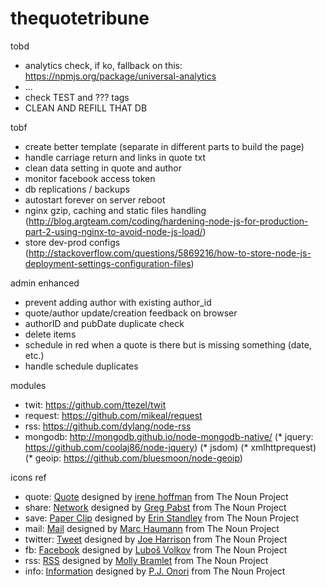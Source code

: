 thequotetribune
===============

tobd
* analytics check, if ko, fallback on this: https://npmjs.org/package/universal-analytics
* ...
* check TEST and ??? tags
* CLEAN AND REFILL THAT DB

tobf
* create better template (separate in different parts to build the page)
* handle carriage return and links in quote txt
* clean data setting in quote and author
* monitor facebook access token
* db replications / backups
* autostart forever on server reboot
* nginx gzip, caching and static files handling (http://blog.argteam.com/coding/hardening-node-js-for-production-part-2-using-nginx-to-avoid-node-js-load/)
* store dev-prod configs (http://stackoverflow.com/questions/5869216/how-to-store-node-js-deployment-settings-configuration-files)

admin enhanced
* prevent adding author with existing author_id
* quote/author update/creation feedback on browser
* authorID and pubDate duplicate check
* delete items
* schedule in red when a quote is there but is missing something (date, etc.)
* handle schedule duplicates

modules
* twit: https://github.com/ttezel/twit
* request: https://github.com/mikeal/request
* rss: https://github.com/dylang/node-rss
* mongodb: http://mongodb.github.io/node-mongodb-native/
(* jquery: https://github.com/coolaj86/node-jquery)
(* jsdom)
(* xmlhttprequest)
(* geoip: https://github.com/bluesmoon/node-geoip)

icons ref
* quote: <a href="http://thenounproject.com/noun/quote/#icon-No23118" target="_blank">Quote</a> designed by <a href="http://thenounproject.com/i" target="_blank">irene hoffman</a> from The Noun Project
* share: <a href="http://thenounproject.com/noun/network/#icon-No14269" target="_blank">Network</a> designed by <a href="http://thenounproject.com/gregpabst" target="_blank">Greg Pabst</a> from The Noun Project
* save: <a href="http://thenounproject.com/noun/paper-clip/#icon-No17647" target="_blank">Paper Clip</a> designed by <a href="http://thenounproject.com/tinyxl" target="_blank">Erin Standley</a> from The Noun Project
* mail: <a href="http://thenounproject.com/noun/mail/#icon-No994" target="_blank">Mail</a> designed by <a href="http://thenounproject.com/marchaumann" target="_blank">Marc Haumann</a> from The Noun Project
* twitter: <a href="http://thenounproject.com/noun/tweet/#icon-No16224" target="_blank">Tweet</a> designed by <a href="http://thenounproject.com/joe_harrison" target="_blank">Joe Harrison</a> from The Noun Project
* fb: <a href="http://thenounproject.com/noun/facebook/#icon-No20845" target="_blank">Facebook</a> designed by <a href="http://thenounproject.com/Luboš Volkov" target="_blank">Luboš Volkov</a> from The Noun Project
* rss: <a href="http://thenounproject.com/noun/rss/#icon-No16950" target="_blank">RSS</a> designed by <a href="http://thenounproject.com/mollybramlet" target="_blank">Molly Bramlet</a> from The Noun Project
* info: <a href="http://thenounproject.com/noun/information/#icon-No2824" target="_blank">Information</a> designed by <a href="http://thenounproject.com/somerandomdude" target="_blank">P.J. Onori</a> from The Noun Project